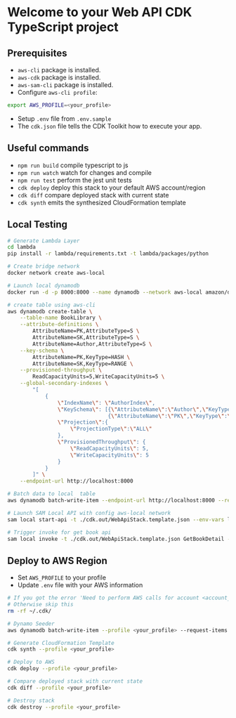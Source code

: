 # Welcome to your Web API CDK TypeScript project

## Prerequisites

-   `aws-cli` package is installed.
-   `aws-cdk` package is installed.
-   `aws-sam-cli` package is installed.
-   Configure `aws-cli profile`:

```bash
export AWS_PROFILE=<your_profile>
```

-   Setup `.env` file from `.env.sample`
-   The `cdk.json` file tells the CDK Toolkit how to execute your app.

## Useful commands

-   `npm run build` compile typescript to js
-   `npm run watch` watch for changes and compile
-   `npm run test` perform the jest unit tests
-   `cdk deploy` deploy this stack to your default AWS account/region
-   `cdk diff` compare deployed stack with current state
-   `cdk synth` emits the synthesized CloudFormation template

## Local Testing
```bash
# Generate Lambda Layer
cd lambda
pip install -r lambda/requirements.txt -t lambda/packages/python
```

```bash
# Create bridge network
docker network create aws-local
```

```bash
# Launch local dynamodb
docker run -d -p 8000:8000 --name dynamodb --network aws-local amazon/dynamodb-local
```

```bash
# create table using aws-cli
aws dynamodb create-table \
    --table-name BookLibrary \
    --attribute-definitions \
        AttributeName=PK,AttributeType=S \
        AttributeName=SK,AttributeType=S \
		AttributeName=Author,AttributeType=S \
    --key-schema \
        AttributeName=PK,KeyType=HASH \
        AttributeName=SK,KeyType=RANGE \
    --provisioned-throughput \
        ReadCapacityUnits=5,WriteCapacityUnits=5 \
	--global-secondary-indexes \
        "[
            {
                \"IndexName\": \"AuthorIndex\",
                \"KeySchema\": [{\"AttributeName\":\"Author\",\"KeyType\":\"HASH\"},
                                {\"AttributeName\":\"PK\",\"KeyType\":\"RANGE\"}],
                \"Projection\":{
                    \"ProjectionType\":\"ALL\"
                },
                \"ProvisionedThroughput\": {
                    \"ReadCapacityUnits\": 5,
                    \"WriteCapacityUnits\": 5
                }
            }
        ]" \
	--endpoint-url http://localhost:8000
```

```bash
# Batch data to local  table
aws dynamodb batch-write-item --endpoint-url http://localhost:8000 --request-items file://./seeder/data-population.json
```

```bash
# Launch SAM Local API with config aws-local network
sam local start-api -t ./cdk.out/WebApiStack.template.json --env-vars lambda/test/env/local.json --docker-network aws-local
```

```bash
# Trigger invoke for get book api
sam local invoke -t ./cdk.out/WebApiStack.template.json GetBookDetail --env-vars lambda/test/env/local.json -e lambda/test/event/get-books-event.json --docker-network aws-local
```

## Deploy to AWS Region

-   Set `AWS_PROFILE` to your profile
-   Update `.env` file with your AWS information
```bash
# If you got the error 'Need to perform AWS calls for account <account_id>, but no credentials have been configured', please clear cdk cache
# Otherwise skip this
rm -rf ~/.cdk/
```

```bash
# Dynamo Seeder
aws dynamodb batch-write-item --profile <your_profile> --request-items file://./seeder/data-population.json
```

```bash
# Generate CloudFormation Template
cdk synth --profile <your_profile>
```

```bash
# Deploy to AWS
cdk deploy --profile <your_profile>
```

```bash
# Compare deployed stack with current state
cdk diff --profile <your_profile>
```

```bash
# Destroy stack
cdk destroy --profile <your_profile>
```
